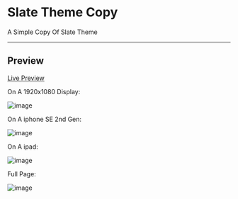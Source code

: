# Slate Theme Copy
A Simple Copy Of Slate Theme

---

## Preview

[Live Preview](https://devloprr.github.io/slate-theme-copy/)

On A 1920x1080 Display:

![image](https://user-images.githubusercontent.com/75035219/158376073-56ca14cd-0ee4-4107-be65-6ef3ac85aea6.png)

On A iphone SE 2nd Gen:

![image](https://user-images.githubusercontent.com/75035219/158376821-be8511a9-5faa-42b4-90a2-2bb8cb8acd04.png)

On A ipad:

![image](https://user-images.githubusercontent.com/75035219/158376617-8af83638-7f63-4f05-aaa3-e6a5f9db5b8b.png)

Full Page:

![image](https://user-images.githubusercontent.com/75035219/158376206-cbb98480-eba1-419e-bb52-c925ef624d49.png)
